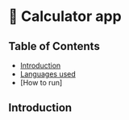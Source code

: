 # 🧮 Calculator app

## Table of Contents
  - [Introduction](#sjkdkfjnskjdnfkjsd)
  - [Languages used](#Languages)
  - [How to run]

## Introduction

